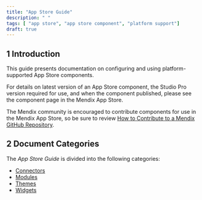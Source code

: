 ```yaml
---
title: "App Store Guide"
description: " "
tags: [ "app store", "app store component", "platform support"]
draft: true
---
```


## 1 Introduction

This guide presents documentation on configuring and using platform-supported App Store components.

For details on latest version of an App Store component, the Studio Pro version required for use, and when the component published, please see the component page in the Mendix App Store.

The Mendix community is encouraged to contribute components for use in the Mendix App Store, so be sure to review [How to Contribute to a Mendix GitHub Repository](/howto/collaboration-requirements-management/contribute-to-a-github-repository).

## 2 Document Categories

The *App Store Guide* is divided into the following categories:

* [Connectors](connectors/index)
* [Modules](modules/index)
* [Themes](themes/index)
* [Widgets](widgets/index)